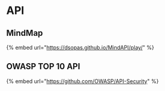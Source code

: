 # API

## MindMap

{% embed url="https://dsopas.github.io/MindAPI/play/" %}

## OWASP TOP 10 API

{% embed url="https://github.com/OWASP/API-Security" %}
